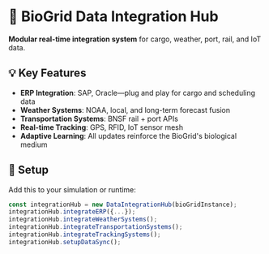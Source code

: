 # 🔄 BioGrid Data Integration Hub

**Modular real-time integration system** for cargo, weather, port, rail, and IoT data.

## 💡 Key Features

- **ERP Integration**: SAP, Oracle—plug and play for cargo and scheduling data
- **Weather Systems**: NOAA, local, and long-term forecast fusion
- **Transportation Systems**: BNSF rail + port APIs
- **Real-time Tracking**: GPS, RFID, IoT sensor mesh
- **Adaptive Learning**: All updates reinforce the BioGrid's biological medium

## 🧪 Setup

Add this to your simulation or runtime:

```js
const integrationHub = new DataIntegrationHub(bioGridInstance);
integrationHub.integrateERP({...});
integrationHub.integrateWeatherSystems();
integrationHub.integrateTransportationSystems();
integrationHub.integrateTrackingSystems();
integrationHub.setupDataSync();
